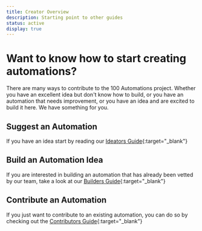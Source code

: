 ```yaml
---
title: Creator Overview
description: Starting point to other guides
status: active
display: true
---
```


# Want to know how to start creating automations?

There are many ways to contribute to the 100 Automations project. Whether you have an excellent idea but don't know how to build, or you have an automation that needs improvement, or you have an idea and are excited to build it here. We have something for you.

## Suggest an Automation
If you have an idea start by reading our [Ideators Guide](https://100automations.github.io/Website/guides/submit_idea.html){:target="_blank"}

## Build an Automation Idea
If you are interested in building an automation that has already been vetted by our team, take a look at our [Builders Guide](/guides/start_building.html){:target="_blank"} 

## Contribute an Automation
If you just want to contribute to an existing automation, you can do so by checking out the [Contributors Guide](https://100automations.github.io/Website/guides/start_contributing.html){:target="_blank"}
